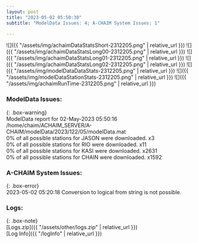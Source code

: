 ```yaml
---
layout: post
title: "2023-05-02 05:50:30"
subtitle: "ModelData Issues: 4; A-CHAIM System Issues: 1"

---
```


![]({{ "/assets/img/achaimDataStatsShort-2312205.png" | relative_url }})
![]({{ "/assets/img/achaimDataStatsLong00-2312205.png" | relative_url }})
![]({{ "/assets/img/achaimDataStatsLong01-2312205.png" | relative_url }})
![]({{ "/assets/img/achaimDataStatsLong02-2312205.png" | relative_url }})
![]({{ "/assets/img/modelDataDataStats-2312205.png" | relative_url }})
![]({{ "/assets/img/modelDataStationStats-2312205.png" | relative_url }})
![]({{ "/assets/img/achaimRunTime-2312205.png" | relative_url }})


### ModelData Issues:  
  
{: .box-warning}  
 ModelData report for 02-May-2023 05:50:16   
 /home/chaim/ACHAIM_SERVER/A-CHAIM/modelData/2023/122/05/modelData.mat   
 0% of all possible stations for JASON were downloaded. x3   
 0% of all possible stations for RIO were downloaded. x11   
 0% of all possible stations for KASI were downloaded. x2631   
 0% of all possible stations for CHAIN were downloaded. x1592   
  
### A-CHAIM System Issues:  
  
{: .box-error}  
2023-05-02 05:20:18 Conversion to logical from string is not possible.  

### Logs:  
  
{: .box-note}  
[Logs.zip]({{ "/assets/other/logs.zip" | relative_url }})  
[Log Info]({{ "/logInfo" | relative_url }})  
